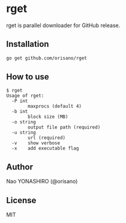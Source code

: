 # rget
rget is parallel downloader for GitHub release.

## Installation
```bash
go get github.com/orisano/rget
```

## How to use
```
$ rget
Usage of rget:
  -P int
    	maxprocs (default 4)
  -b int
    	block size (MB)
  -o string
    	output file path (required)
  -u string
    	url (required)
  -v	show verbose
  -x	add executable flag
```

## Author
Nao YONASHIRO (@orisano)

## License
MIT
